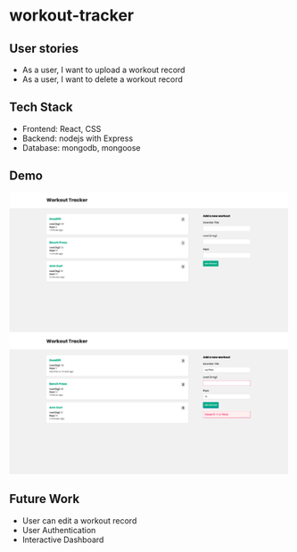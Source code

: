 # workout-tracker

## User stories
* As a user, I want to upload a workout record
* As a user, I want to delete a workout record


## Tech Stack
* Frontend: React, CSS
* Backend: nodejs with Express
* Database: mongodb, mongoose

## Demo

<img src="assets/homepage.png" alt="App Screenshot" width="500" />
<img src="assets/input_validation.png" alt="App Screenshot" width="500"/ >



## Future Work
* User can edit a workout record
* User Authentication
* Interactive Dashboard

